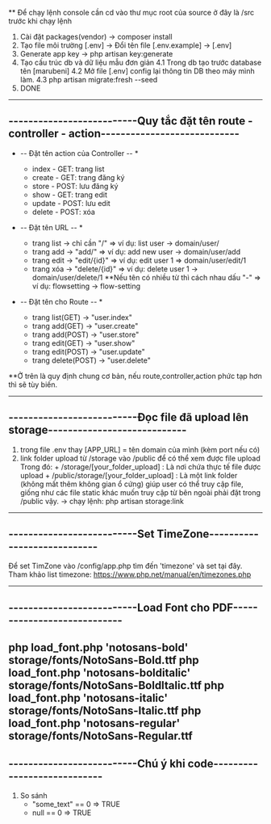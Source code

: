 ** Để chạy lệnh console cần cd vào thư mục root của source ở đây là /src trước khi chạy lệnh
1. Cài đặt packages(vendor)
	-> composer install
2. Tạo file môi trường [.env] 
	-> Đổi tên file [.env.example] -> [.env]
3. Generate app key
	-> php artisan key:generate
4. Tạo cấu trúc db và dữ liệu mẫu đơn giản
	4.1 Trong db tạo trước database tên [marubeni]
	4.2 Mở file [.env] config lại thông tin DB theo máy mình làm.
	4.3 php artisan migrate:fresh --seed
5. DONE

-------------------------------------------------------------------------------------------------
--------------------------Quy tắc đặt tên route - controller - action----------------------------
-------------------------------------------------------------------------------------------------

* -- Đặt tên action của Controller -- *
	+ index - GET: trang list
	+ create - GET: trang đăng ký
	+ store - POST: lưu đăng ký
	+ show - GET: trang edit
	+ update - POST: lưu edit
	+ delete - POST: xóa

* -- Đặt tên URL -- *
	+ trang list -> chỉ cần "/"
		=> ví dụ: list user -> domain/user/
	+ trang add -> "add/"
		=> ví dụ: add new user -> domain/user/add
	+ trang edit -> "edit/{id}"
		=> ví dụ: edit user 1 => domain/user/edit/1
	+ trang xóa -> "delete/{id}"
		=> ví dụ: delete user 1 -> domain/user/delete/1
	**Nếu tên có nhiều từ thì cách nhau dấu "-"
		=> ví dụ: flowsetting -> flow-setting

* -- Đặt tên cho Route -- *
	+ trang list(GET) -> "user.index"
	+ trang add(GET) -> "user.create"
	+ trang add(POST) -> "user.store"
	+ trang edit(GET) -> "user.show"
	+ trang edit(POST) -> "user.update"
	+ trang delete(POST) -> "user.delete"
	
**Ở trên là quy định chung cơ bản, nếu route,controller,action phức tạp hơn thì sẽ tùy biến.

-------------------------------------------------------------------------------------------------
--------------------------Đọc file đã upload lên storage----------------------------
-------------------------------------------------------------------------------------------------
1. trong file .env thay [APP_URL] = tên domain của mình (kèm port nếu có)
2. link folder upload từ /storage vào /public để có thể xem được file upload
	Trong đó:
		+ /storage/[your_folder_upload] : Là nơi chứa thực tế file được upload
		+ /public/storage/[your_folder_upload] : Là một link folder (không mất thêm không gian ổ cứng) giúp user có thể truy cập file, giống như các file static khác muốn truy cập từ bên ngoài phải đặt trong /public vậy.
	-> chạy lệnh: php artisan storage:link

-------------------------------------------------------------------------------------------------
--------------------------Set TimeZone----------------------------
-------------------------------------------------------------------------------------------------
Để set TimZone vào /config/app.php tìm đến 'timezone' và set tại đây.
Tham khảo list timezone: https://www.php.net/manual/en/timezones.php

-------------------------------------------------------------------------------------------------
--------------------------Load Font cho PDF----------------------------
-------------------------------------------------------------------------------------------------
php load_font.php 'notosans-bold' storage/fonts/NotoSans-Bold.ttf
php load_font.php 'notosans-bolditalic' storage/fonts/NotoSans-BoldItalic.ttf
php load_font.php 'notosans-italic' storage/fonts/NotoSans-Italic.ttf
php load_font.php 'notosans-regular' storage/fonts/NotoSans-Regular.ttf
-------------------------------------------------------------------------------------------------
--------------------------Chú ý khi code----------------------------
-------------------------------------------------------------------------------------------------

1. So sánh
	+ "some_text" == 0
		=> TRUE
	+ null == 0
		=> TRUE